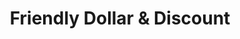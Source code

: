 ---
title: "Friendly Dollar & Discount"
url: /lakefield/friendly-dollar-und-discount/
shop: Kramladen
---